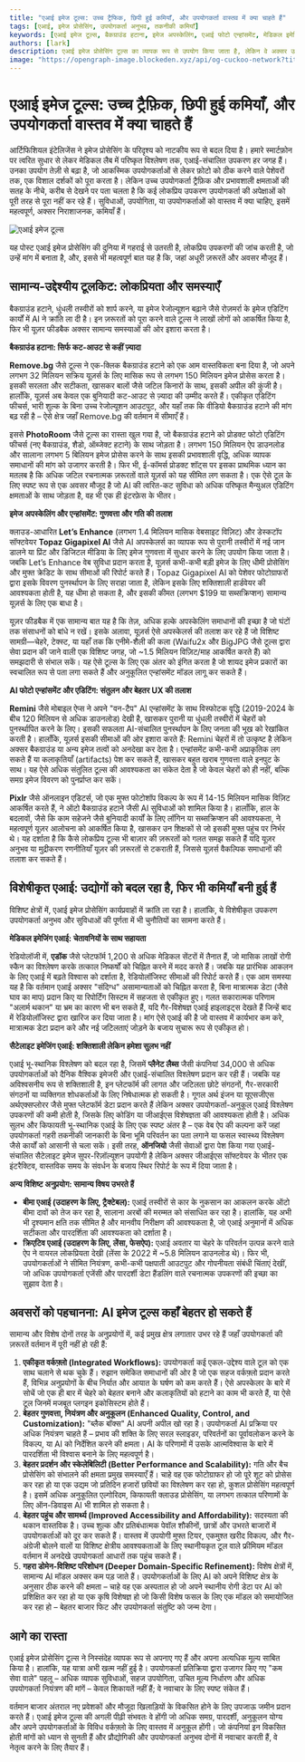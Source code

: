 ```yaml
---
title: "एआई इमेज टूल्स: उच्च ट्रैफिक, छिपी हुई कमियाँ, और उपयोगकर्ता वास्तव में क्या चाहते हैं"
tags: [एआई, इमेज प्रोसेसिंग, उपयोगकर्ता अनुभव, तकनीकी कमियाँ]
keywords: [एआई इमेज टूल्स, बैकग्राउंड हटाना, इमेज अपस्केलिंग, एआई फोटो एन्हांसमेंट, मेडिकल इमेजिंग एआई, सैटेलाइट इमेजिंग एआई]
authors: [lark]
description: एआई इमेज प्रोसेसिंग टूल्स का व्यापक रूप से उपयोग किया जाता है, लेकिन वे अक्सर उपयोगकर्ता की अपेक्षाओं पर खरे नहीं उतरते। यह लेख लोकप्रिय टूल्स, उनकी सीमाओं और विभिन्न डोमेन में उपयोगकर्ता की जरूरतों को पूरा करने के लिए नवाचार के अवसरों की पड़ताल करता है।
image: "https://opengraph-image.blockeden.xyz/api/og-cuckoo-network?title=एआई%20इमेज%20टूल्स%3A%20उच्च%20ट्रैफिक%2C%20छिपी%20हुई%20कमियाँ%2C%20और%20उपयोगकर्ता%20वास्तव%20में%20क्या%20चाहते%20हैं"
---
```


# एआई इमेज टूल्स: उच्च ट्रैफ़िक, छिपी हुई कमियाँ, और उपयोगकर्ता वास्तव में क्या चाहते हैं

आर्टिफिशियल इंटेलिजेंस ने इमेज प्रोसेसिंग के परिदृश्य को नाटकीय रूप से बदल दिया है। हमारे स्मार्टफ़ोन पर त्वरित सुधार से लेकर मेडिकल लैब में परिष्कृत विश्लेषण तक, एआई-संचालित उपकरण हर जगह हैं। उनका उपयोग तेज़ी से बढ़ा है, जो आकस्मिक उपयोगकर्ताओं से लेकर फ़ोटो को ठीक करने वाले पेशेवरों तक, एक विशाल दर्शकों को पूरा करता है। लेकिन उच्च उपयोगकर्ता ट्रैफ़िक और प्रभावशाली क्षमताओं की सतह के नीचे, करीब से देखने पर पता चलता है कि कई लोकप्रिय उपकरण उपयोगकर्ता की अपेक्षाओं को पूरी तरह से पूरा नहीं कर रहे हैं। सुविधाओं, उपयोगिता, या उपयोगकर्ताओं को वास्तव में क्या चाहिए, इसमें महत्वपूर्ण, अक्सर निराशाजनक, कमियाँ हैं।

![एआई इमेज टूल्स](https://opengraph-image.blockeden.xyz/api/og-cuckoo-network?title=एआई%20इमेज%20टूल्स%3A%20उच्च%20ट्रैफ़िक%2C%20छिपी%20हुई%20कमियाँ%2C%20और%20उपयोगकर्ता%20वास्तव%20में%20क्या%20चाहते%20हैं)

यह पोस्ट एआई इमेज प्रोसेसिंग की दुनिया में गहराई से उतरती है, लोकप्रिय उपकरणों की जांच करती है, जो उन्हें मांग में बनाता है, और, इससे भी महत्वपूर्ण बात यह है कि, जहां अधूरी ज़रूरतें और अवसर मौजूद हैं।

## सामान्य-उद्देश्यीय टूलकिट: लोकप्रियता और समस्याएँ

बैकग्राउंड हटाने, धुंधली तस्वीरों को शार्प करने, या इमेज रेजोल्यूशन बढ़ाने जैसे रोज़मर्रा के इमेज एडिटिंग कार्यों में AI ने क्रांति ला दी है। इन ज़रूरतों को पूरा करने वाले टूल्स ने लाखों लोगों को आकर्षित किया है, फिर भी यूज़र फीडबैक अक्सर सामान्य समस्याओं की ओर इशारा करता है।

**बैकग्राउंड हटाना: सिर्फ कट-आउट से कहीं ज़्यादा**

**Remove.bg** जैसे टूल्स ने एक-क्लिक बैकग्राउंड हटाने को एक आम वास्तविकता बना दिया है, जो अपने लगभग 32 मिलियन सक्रिय यूज़र्स के लिए मासिक रूप से लगभग 150 मिलियन इमेज प्रोसेस करता है। इसकी सरलता और सटीकता, खासकर बालों जैसे जटिल किनारों के साथ, इसकी अपील की कुंजी है। हालाँकि, यूज़र्स अब केवल एक बुनियादी कट-आउट से ज़्यादा की उम्मीद करते हैं। एकीकृत एडिटिंग फीचर्स, भारी शुल्क के बिना उच्च रेजोल्यूशन आउटपुट, और यहाँ तक कि वीडियो बैकग्राउंड हटाने की मांग बढ़ रही है – ऐसे क्षेत्र जहाँ Remove.bg की वर्तमान में सीमाएँ हैं।

इससे **PhotoRoom** जैसे टूल्स का रास्ता खुल गया है, जो बैकग्राउंड हटाने को प्रोडक्ट फोटो एडिटिंग फीचर्स (नए बैकग्राउंड, शैडो, ऑब्जेक्ट हटाने) के साथ जोड़ता है। लगभग 150 मिलियन ऐप डाउनलोड और सालाना लगभग 5 बिलियन इमेज प्रोसेस करने के साथ इसकी प्रभावशाली वृद्धि, अधिक व्यापक समाधानों की मांग को उजागर करती है। फिर भी, ई-कॉमर्स प्रोडक्ट शॉट्स पर इसका प्राथमिक ध्यान का मतलब है कि अधिक जटिल रचनात्मक ज़रूरतों वाले यूज़र्स को यह सीमित लग सकता है। एक ऐसे टूल के लिए स्पष्ट रूप से एक अवसर मौजूद है जो AI की त्वरित-कट सुविधा को अधिक परिष्कृत मैन्युअल एडिटिंग क्षमताओं के साथ जोड़ता है, वह भी एक ही इंटरफ़ेस के भीतर।

**इमेज अपस्केलिंग और एन्हांसमेंट: गुणवत्ता और गति की तलाश**

क्लाउड-आधारित **Let’s Enhance** (लगभग 1.4 मिलियन मासिक वेबसाइट विज़िट) और डेस्कटॉप सॉफ्टवेयर **Topaz Gigapixel AI** जैसे AI अपस्केलर्स का व्यापक रूप से पुरानी तस्वीरों में नई जान डालने या प्रिंट और डिजिटल मीडिया के लिए इमेज गुणवत्ता में सुधार करने के लिए उपयोग किया जाता है। जबकि Let’s Enhance वेब सुविधा प्रदान करता है, यूज़र्स कभी-कभी बड़ी इमेज के लिए धीमी प्रोसेसिंग और मुफ्त क्रेडिट के साथ सीमाओं की रिपोर्ट करते हैं। Topaz Gigapixel AI को पेशेवर फोटोग्राफरों द्वारा इसके विवरण पुनर्स्थापन के लिए सराहा जाता है, लेकिन इसके लिए शक्तिशाली हार्डवेयर की आवश्यकता होती है, यह धीमा हो सकता है, और इसकी कीमत (लगभग $199 या सब्सक्रिप्शन) सामान्य यूज़र्स के लिए एक बाधा है।

यूज़र फीडबैक में एक सामान्य बात यह है कि तेज़, अधिक हल्के अपस्केलिंग समाधानों की इच्छा है जो घंटों तक संसाधनों को बांधे न रखें। इसके अलावा, यूज़र्स ऐसे अपस्केलर्स की तलाश कर रहे हैं जो विशिष्ट सामग्री—चेहरे, टेक्स्ट, या यहाँ तक कि एनीमे-शैली की कला (Waifu2x और BigJPG जैसे टूल्स द्वारा सेवा प्रदान की जाने वाली एक विशिष्ट जगह, जो ~1.5 मिलियन विज़िट/माह आकर्षित करते हैं) को समझदारी से संभाल सकें। यह ऐसे टूल्स के लिए एक अंतर को इंगित करता है जो शायद इमेज प्रकारों का स्वचालित रूप से पता लगा सकते हैं और अनुकूलित एन्हांसमेंट मॉडल लागू कर सकते हैं।

**AI फोटो एन्हांसमेंट और एडिटिंग: संतुलन और बेहतर UX की तलाश**

**Remini** जैसे मोबाइल ऐप्स ने अपने "वन-टैप" AI एन्हांसमेंट के साथ विस्फोटक वृद्धि (2019-2024 के बीच 120 मिलियन से अधिक डाउनलोड) देखी है, खासकर पुरानी या धुंधली तस्वीरों में चेहरों को पुनर्स्थापित करने के लिए। इसकी सफलता AI-संचालित पुनर्स्थापन के लिए जनता की भूख को रेखांकित करती है। हालाँकि, यूज़र्स इसकी सीमाओं की ओर इशारा करते हैं: Remini चेहरों में तो उत्कृष्ट है लेकिन अक्सर बैकग्राउंड या अन्य इमेज तत्वों को अनदेखा कर देता है। एन्हांसमेंट कभी-कभी अप्राकृतिक लग सकते हैं या कलाकृतियाँ (artifacts) पेश कर सकते हैं, खासकर बहुत खराब गुणवत्ता वाले इनपुट के साथ। यह ऐसे अधिक संतुलित टूल्स की आवश्यकता का संकेत देता है जो केवल चेहरों को ही नहीं, बल्कि समग्र इमेज विवरण को पुनर्प्राप्त कर सकें।

**Pixlr** जैसे ऑनलाइन एडिटर्स, जो एक मुफ्त फोटोशॉप विकल्प के रूप में 14-15 मिलियन मासिक विज़िट आकर्षित करते हैं, ने ऑटो बैकग्राउंड हटाने जैसी AI सुविधाओं को शामिल किया है। हालाँकि, हाल के बदलावों, जैसे कि काम सहेजने जैसे बुनियादी कार्यों के लिए लॉगिन या सब्सक्रिप्शन की आवश्यकता, ने महत्वपूर्ण यूज़र आलोचना को आकर्षित किया है, खासकर उन शिक्षकों से जो इसकी मुफ्त पहुंच पर निर्भर थे। यह दर्शाता है कि कैसे लोकप्रिय टूल्स भी बाज़ार की ज़रूरतों को गलत समझ सकते हैं यदि यूज़र अनुभव या मुद्रीकरण रणनीतियाँ यूज़र की ज़रूरतों से टकराती हैं, जिससे यूज़र्स वैकल्पिक समाधानों की तलाश कर सकते हैं।

## विशेषीकृत एआई: उद्योगों को बदल रहा है, फिर भी कमियाँ बनी हुई हैं

विशिष्ट क्षेत्रों में, एआई इमेज प्रोसेसिंग कार्यप्रवाहों में क्रांति ला रहा है। हालांकि, ये विशेषीकृत उपकरण उपयोगकर्ता अनुभव और सुविधाओं की पूर्णता में भी चुनौतियों का सामना करते हैं।

**मेडिकल इमेजिंग एआई: चेतावनियों के साथ सहायता**

रेडियोलॉजी में, **एडॉक** जैसे प्लेटफॉर्म 1,200 से अधिक मेडिकल सेंटरों में तैनात हैं, जो मासिक लाखों रोगी स्कैन का विश्लेषण करके तत्काल निष्कर्षों को चिह्नित करने में मदद करते हैं। जबकि यह प्रारंभिक आकलन के लिए एआई में बढ़ते विश्वास को दर्शाता है, रेडियोलॉजिस्ट सीमाओं की रिपोर्ट करते हैं। एक आम समस्या यह है कि वर्तमान एआई अक्सर "संदिग्ध" असामान्यताओं को चिह्नित करता है, बिना मात्रात्मक डेटा (जैसे घाव का माप) प्रदान किए या रिपोर्टिंग सिस्टम में सहजता से एकीकृत हुए। गलत सकारात्मक परिणाम "अलार्म थकान" या भ्रम का कारण भी बन सकते हैं, यदि गैर-विशेषज्ञ एआई हाइलाइट्स देखते हैं जिन्हें बाद में रेडियोलॉजिस्ट द्वारा खारिज कर दिया जाता है। मांग ऐसे एआई की है जो वास्तव में कार्यभार कम करे, मात्रात्मक डेटा प्रदान करे और नई जटिलताएं जोड़ने के बजाय सुचारू रूप से एकीकृत हो।

**सैटेलाइट इमेजिंग एआई: शक्तिशाली लेकिन हमेशा सुलभ नहीं**

एआई भू-स्थानिक विश्लेषण को बदल रहा है, जिसमें **प्लैनेट लैब्स** जैसी कंपनियां 34,000 से अधिक उपयोगकर्ताओं को दैनिक वैश्विक इमेजरी और एआई-संचालित विश्लेषण प्रदान कर रही हैं। जबकि यह अविश्वसनीय रूप से शक्तिशाली है, इन प्लेटफॉर्म की लागत और जटिलता छोटे संगठनों, गैर-सरकारी संगठनों या व्यक्तिगत शोधकर्ताओं के लिए निषेधात्मक हो सकती है। गूगल अर्थ इंजन या यूएसजीएस अर्थएक्सप्लोरर जैसे मुफ्त प्लेटफॉर्म डेटा प्रदान करते हैं लेकिन अक्सर उपयोगकर्ता-अनुकूल एआई विश्लेषण उपकरणों की कमी होती है, जिसके लिए कोडिंग या जीआईएस विशेषज्ञता की आवश्यकता होती है। अधिक सुलभ और किफायती भू-स्थानिक एआई के लिए एक स्पष्ट अंतर है – एक वेब ऐप की कल्पना करें जहां उपयोगकर्ता गहरी तकनीकी जानकारी के बिना भूमि परिवर्तन का पता लगाने या फसल स्वास्थ्य विश्लेषण जैसे कार्यों को आसानी से चला सकें। इसी तरह, **ऑनजियो** जैसी सेवाओं द्वारा पेश किया गया एआई-संचालित सैटेलाइट इमेज सुपर-रिज़ॉल्यूशन उपयोगी है लेकिन अक्सर जीआईएस सॉफ्टवेयर के भीतर एक इंटरैक्टिव, वास्तविक समय के संवर्धन के बजाय स्थिर रिपोर्ट के रूप में दिया जाता है।

**अन्य विशिष्ट अनुप्रयोग: सामान्य विषय उभरते हैं**

*   **बीमा एआई (उदाहरण के लिए, ट्रैक्टेबल):** एआई तस्वीरों से कार के नुकसान का आकलन करके ऑटो बीमा दावों को तेज कर रहा है, सालाना अरबों की मरम्मत को संसाधित कर रहा है। हालांकि, यह अभी भी दृश्यमान क्षति तक सीमित है और मानवीय निरीक्षण की आवश्यकता है, जो एआई अनुमानों में अधिक सटीकता और पारदर्शिता की आवश्यकता को दर्शाता है।
*   **क्रिएटिव एआई (उदाहरण के लिए, लेंसा, फेसऐप):** एआई अवतार या चेहरे के परिवर्तन उत्पन्न करने वाले ऐप ने वायरल लोकप्रियता देखी (लेंसा के 2022 में ~5.8 मिलियन डाउनलोड थे)। फिर भी, उपयोगकर्ताओं ने सीमित नियंत्रण, कभी-कभी पक्षपाती आउटपुट और गोपनीयता संबंधी चिंताएं देखीं, जो अधिक उपयोगकर्ता एजेंसी और पारदर्शी डेटा हैंडलिंग वाले रचनात्मक उपकरणों की इच्छा का सुझाव देता है।

## अवसरों को पहचानना: AI इमेज टूल्स कहाँ बेहतर हो सकते हैं

सामान्य और विशेष दोनों तरह के अनुप्रयोगों में, कई प्रमुख क्षेत्र लगातार उभर रहे हैं जहाँ उपयोगकर्ता की ज़रूरतें वर्तमान में पूरी नहीं हो रही हैं:

1.  **एकीकृत वर्कफ़्लो (Integrated Workflows):** उपयोगकर्ता कई एकल-उद्देश्य वाले टूल को एक साथ चलाने से थक चुके हैं। रुझान समेकित समाधानों की ओर है जो एक सहज वर्कफ़्लो प्रदान करते हैं, विभिन्न अनुप्रयोगों के बीच निर्यात और आयात के घर्षण को कम करते हैं। ऐसे अपस्केलर के बारे में सोचें जो एक ही बार में चेहरे को बेहतर बनाने और कलाकृतियों को हटाने का काम भी करते हैं, या ऐसे टूल जिनमें मजबूत प्लगइन इकोसिस्टम होते हैं।
2.  **बेहतर गुणवत्ता, नियंत्रण और अनुकूलन (Enhanced Quality, Control, and Customization):** "ब्लैक बॉक्स" AI अपनी अपील खो रहा है। उपयोगकर्ता AI प्रक्रिया पर अधिक नियंत्रण चाहते हैं – प्रभाव की शक्ति के लिए सरल स्लाइडर, परिवर्तनों का पूर्वावलोकन करने के विकल्प, या AI को निर्देशित करने की क्षमता। AI के परिणामों में उसके आत्मविश्वास के बारे में पारदर्शिता भी विश्वास बनाने के लिए महत्वपूर्ण है।
3.  **बेहतर प्रदर्शन और स्केलेबिलिटी (Better Performance and Scalability):** गति और बैच प्रोसेसिंग को संभालने की क्षमता प्रमुख समस्याएँ हैं। चाहे वह एक फोटोग्राफर हो जो पूरे शूट को प्रोसेस कर रहा हो या एक उद्यम जो प्रतिदिन हजारों छवियों का विश्लेषण कर रहा हो, कुशल प्रोसेसिंग महत्वपूर्ण है। इसमें अधिक अनुकूलित एल्गोरिदम, किफायती क्लाउड प्रोसेसिंग, या लगभग तत्काल परिणामों के लिए ऑन-डिवाइस AI भी शामिल हो सकता है।
4.  **बेहतर पहुंच और सामर्थ्य (Improved Accessibility and Affordability):** सदस्यता की थकान वास्तविक है। उच्च शुल्क और प्रतिबंधात्मक पेवॉल शौकीनों, छात्रों और उभरते बाजारों में उपयोगकर्ताओं को दूर कर सकते हैं। वास्तव में उपयोगी मुफ्त टियर, एकमुश्त खरीद विकल्प, और गैर-अंग्रेजी बोलने वालों या विशिष्ट क्षेत्रीय आवश्यकताओं के लिए स्थानीयकृत टूल वाले फ्रीमियम मॉडल वर्तमान में अनदेखे उपयोगकर्ता आधारों तक पहुंच सकते हैं।
5.  **गहरा डोमेन-विशिष्ट परिशोधन (Deeper Domain-Specific Refinement):** विशेष क्षेत्रों में, सामान्य AI मॉडल अक्सर कम पड़ जाते हैं। उपयोगकर्ताओं के लिए AI को अपने विशिष्ट क्षेत्र के अनुसार ठीक करने की क्षमता – चाहे वह एक अस्पताल हो जो अपने स्थानीय रोगी डेटा पर AI को प्रशिक्षित कर रहा हो या एक कृषि विशेषज्ञ हो जो किसी विशेष फसल के लिए एक मॉडल को समायोजित कर रहा हो – बेहतर बाजार फिट और उपयोगकर्ता संतुष्टि को जन्म देगा।

## आगे का रास्ता

एआई इमेज प्रोसेसिंग टूल्स ने निस्संदेह व्यापक रूप से अपनाए गए हैं और अपना अत्यधिक मूल्य साबित किया है। हालांकि, यह यात्रा अभी खत्म नहीं हुई है। उपयोगकर्ता प्रतिक्रिया द्वारा उजागर किए गए "कम सेवा वाले" पहलू – अधिक व्यापक सुविधाओं, सहज उपयोगिता, उचित मूल्य निर्धारण और अधिक उपयोगकर्ता नियंत्रण की मांगें – केवल शिकायतें नहीं हैं; वे नवाचार के लिए स्पष्ट संकेत हैं।

वर्तमान बाजार अंतराल नए प्रवेशकों और मौजूदा खिलाड़ियों के विकसित होने के लिए उपजाऊ जमीन प्रदान करते हैं। एआई इमेज टूल्स की अगली पीढ़ी संभवतः वे होंगी जो अधिक समग्र, पारदर्शी, अनुकूलन योग्य और अपने उपयोगकर्ताओं के विविध वर्कफ़्लो के लिए वास्तव में अनुकूल होंगी। जो कंपनियां इन विकसित होती मांगों को ध्यान से सुनती हैं और प्रौद्योगिकी और उपयोगकर्ता अनुभव दोनों में नवाचार करती हैं, वे नेतृत्व करने के लिए तैयार हैं।